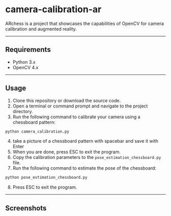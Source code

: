 # camera-calibration-ar
ARchess is a project that showcases the capabilities of OpenCV for camera calibration and augmented reality. 

---
## Requirements
- Python 3.x
- OpenCV 4.x

---
## Usage
1. Clone this repository or download the source code.
2. Open a terminal or command prompt and navigate to the project directory.
3. Run the following command to calibrate your camera using a chessboard pattern:

```bash
python camera_calibration.py
```

4. take a picture of a chessboard pattern with spacebar and save it with Enter
5. When you are done, press ESC to exit the program.
6. Copy the calibration parameters to the `pose_estimation_chessboard.py` file.
7. Run the following command to estimate the pose of the chessboard:
 
```bash
python pose_estimation_chessboard.py
```

8. Press ESC to exit the program.
---


## Screenshots

